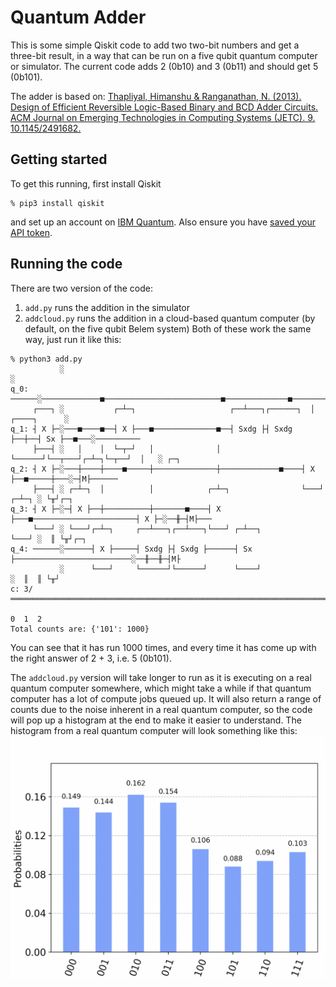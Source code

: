 # Quantum Adder
This is some simple Qiskit code to add two two-bit numbers and get a three-bit result, in a way that can be run on a five qubit quantum computer or simulator. The current code adds 2 (0b10) and 3 (0b11) and should get 5 (0b101).

The adder is based on: [Thapliyal, Himanshu & Ranganathan, N. (2013). Design of Efficient Reversible Logic-Based Binary and BCD Adder Circuits. ACM Journal on Emerging Technologies in Computing Systems (JETC). 9. 10.1145/2491682.](https://www.researchgate.net/publication/262163558_Design_of_Efficient_Reversible_Logic-Based_Binary_and_BCD_Adder_Circuits)

## Getting started
To get this running, first install Qiskit
```
% pip3 install qiskit
```
and set up an account on [IBM Quantum](https://quantum-computing.ibm.com/). Also ensure you have [saved your API token](https://quantum-computing.ibm.com/lab/docs/iql/manage/account/ibmq).

## Running the code
There are two version of the code:
1. `add.py` runs the addition in the simulator
2. `addcloud.py` runs the addition in a cloud-based quantum computer (by default, on the five qubit Belem system)
Both of these work the same way, just run it like this:
```
% python3 add.py
           ░                                                                      ░          
q_0: ──────░─────────────■──────────────────────────■──────────────■──────────────░──────────
     ┌───┐ ░           ┌─┴─┐                     ┌──┴───┐┌──────┐  │  ┌────┐      ░          
q_1: ┤ X ├─░───■────■──┤ X ├───■──────────────■──┤ Sxdg ├┤ Sxdg ├──┼──┤ Sx ├──■───░──────────
     ├───┤ ░   │    │  └─┬─┘   │              │  └──────┘└──┬───┘┌─┴─┐└─┬──┘  │   ░ ┌─┐      
q_2: ┤ X ├─░───┼────┼────■─────┼──────────────┼─────────────■────┤ X ├──■─────┼───░─┤M├──────
     ├───┤ ░ ┌─┴─┐  │          │            ┌─┴─┐                └───┘      ┌─┴─┐ ░ └╥┘┌─┐   
q_3: ┤ X ├─░─┤ X ├──┼──────────┼───────■────┤ X ├───■───────────────────────┤ X ├─░──╫─┤M├───
     └───┘ ░ └───┘┌─┴─┐     ┌──┴───┐┌──┴───┐└───┘ ┌─┴──┐                    └───┘ ░  ║ └╥┘┌─┐
q_4: ──────░──────┤ X ├─────┤ Sxdg ├┤ Sxdg ├──────┤ Sx ├──────────────────────────░──╫──╫─┤M├
           ░      └───┘     └──────┘└──────┘      └────┘                          ░  ║  ║ └╥┘
c: 3/════════════════════════════════════════════════════════════════════════════════╩══╩══╩═
                                                                                     0  1  2 
Total counts are: {'101': 1000}
```
You can see that it has run 1000 times, and every time it has come up with the right answer of 2 + 3, i.e. 5 (0b101).

The `addcloud.py` version will take longer to run as it is executing on a real quantum computer somewhere, which might take a while if that quantum computer has a lot of compute jobs queued up. It will also return a range of counts due to the noise inherent in a real quantum computer, so the code will pop up a histogram at the end to make it easier to understand. The histogram from a real quantum computer will look something like this:
![Screenshot of histogram from an actual run of addcloud.py](assets/histogram_example.png)
